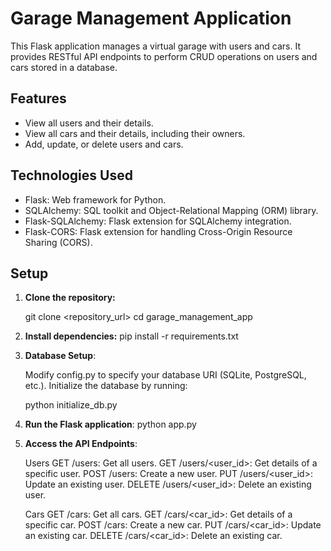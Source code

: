 # Garage Management Application

This Flask application manages a virtual garage with users and cars. It provides RESTful API endpoints to perform CRUD operations on users and cars stored in a database.

## Features

- View all users and their details.
- View all cars and their details, including their owners.
- Add, update, or delete users and cars.

## Technologies Used

- Flask: Web framework for Python.
- SQLAlchemy: SQL toolkit and Object-Relational Mapping (ORM) library.
- Flask-SQLAlchemy: Flask extension for SQLAlchemy integration.
- Flask-CORS: Flask extension for handling Cross-Origin Resource Sharing (CORS).

## Setup

1. **Clone the repository:**

   git clone <repository_url>
   cd garage_management_app

2. **Install dependencies:**
   pip install -r requirements.txt

3. **Database Setup**:

   Modify config.py to specify your database URI (SQLite, PostgreSQL, etc.).
   Initialize the database by running:

   python initialize_db.py

4. **Run the Flask application**:
   python app.py


5. **Access the API Endpoints**:

      Users
      GET /users: Get all users.
      GET /users/<user_id>: Get details of a specific user.
      POST /users: Create a new user.
      PUT /users/<user_id>: Update an existing user.
      DELETE /users/<user_id>: Delete an existing user.

            
      Cars
      GET /cars: Get all cars.
      GET /cars/<car_id>: Get details of a specific car.
      POST /cars: Create a new car.
      PUT /cars/<car_id>: Update an existing car.
      DELETE /cars/<car_id>: Delete an existing car.









